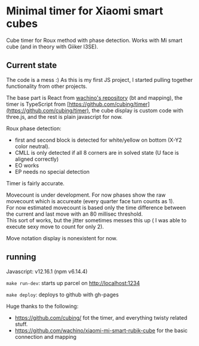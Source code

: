 # Minimal timer for Xiaomi smart cubes
Cube timer for Roux method with phase detection.
Works with  Mi smart cube (and in theory with Giiker I3SE).

## Current state
The code is a mess :) As this is my first JS project, I started pulling together functionality from other projects.

The base part is React from [wachino's repository](https://github.com/wachino/xiaomi-mi-smart-rubik-cube) (bt and mapping),
the timer is TypeScript from [https://github.com/cubing/timer](https://github.com/cubing/timer),
the cube display is custom code with three.js,
and the rest is plain javascript for now.

Roux phase detection:
- first and second block is detected for white/yellow on bottom (X-Y2 color neutral).
- CMLL is only detected if all 8 corners are in solved state (U face is aligned correctly)
- EO works
- EP needs no special detection

Timer is fairly accurate.

Movecount is under development. For now phases show the raw movecount which is accureate (every quarter face turn counts as 1).  
For now estimated movecount is based only the time difference between the current and last move with an 80 millisec threshold.  
This sort of works, but the jitter sometimes messes this up ( I was able to execute sexy move to count for only 2).

Move notation display is nonexistent for now.

## running
Javascript: v12.16.1 (npm v6.14.4)

`make run-dev`: starts up parcel on [http://localhost:1234](http://localhost:1234)

`make deploy`:  deploys to github with gh-pages

Huge thanks to the following:
- https://github.com/cubing/ fot the timer, and everything twisty related stuff.
- https://github.com/wachino/xiaomi-mi-smart-rubik-cube for the basic connection and mapping
